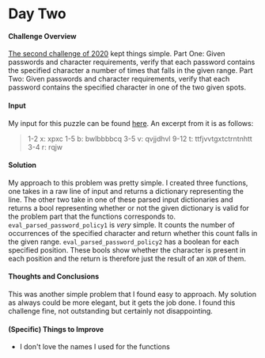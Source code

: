 # Day Two

#### Challenge Overview
[The second challenge of 2020](https://adventofcode.com/2020/day/2) kept things simple. 
Part One: Given passwords and character requirements, verify that each password contains the specified character a number of times that falls in the given range.
Part Two: Given passwords and character requirements, verify that each password contains the specified character in one of the two given spots.

#### Input
My input for this puzzle can be found [here](./input.txt). An excerpt from it is as follows:
>   1-2 x: xpxc
    1-5 b: bwlbbbbcq
    3-5 v: qvjjdhvl
    9-12 t: ttfjvvtgxtctrntnhtt
    3-4 r: rqjw
#### Solution
My approach to this problem was pretty simple. I created three functions, one takes in a raw line of input and returns a dictionary representing the line. The other two take in one of these parsed input dictionaries and returns a bool representing whether or not the given dictionary is valid for the problem part that the functions corresponds to. `eval_parsed_password_policy1` is _very_ simple. It counts the number of occurrences of the specified character and return whether this count falls in the given range. `eval_parsed_password_policy2` has a boolean for each specified position. These bools show whether the character is present in each position and the return is therefore just the result of an `XOR` of them.

#### Thoughts and Conclusions
This was another simple problem that I found easy to approach. My solution as always could be more elegant, but it gets the job done. I found this challenge fine, not outstanding but certainly not disappointing.

#### (Specific) Things to Improve
- I don't love the names I used for the functions